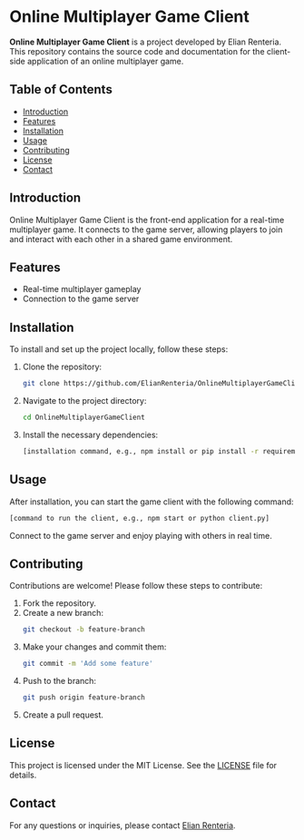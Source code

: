 
# Online Multiplayer Game Client

**Online Multiplayer Game Client** is a project developed by Elian Renteria. This repository contains the source code and documentation for the client-side application of an online multiplayer game.

## Table of Contents

- [Introduction](#introduction)
- [Features](#features)
- [Installation](#installation)
- [Usage](#usage)
- [Contributing](#contributing)
- [License](#license)
- [Contact](#contact)

## Introduction

Online Multiplayer Game Client is the front-end application for a real-time multiplayer game. It connects to the game server, allowing players to join and interact with each other in a shared game environment.

## Features

- Real-time multiplayer gameplay
- Connection to the game server

## Installation

To install and set up the project locally, follow these steps:

1. Clone the repository:
   ```bash
   git clone https://github.com/ElianRenteria/OnlineMultiplayerGameClient.git
   ```
2. Navigate to the project directory:
   ```bash
   cd OnlineMultiplayerGameClient
   ```
3. Install the necessary dependencies:
   ```bash
   [installation command, e.g., npm install or pip install -r requirements.txt]
   ```

## Usage

After installation, you can start the game client with the following command:

```bash
[command to run the client, e.g., npm start or python client.py]
```

Connect to the game server and enjoy playing with others in real time.

## Contributing

Contributions are welcome! Please follow these steps to contribute:

1. Fork the repository.
2. Create a new branch:
   ```bash
   git checkout -b feature-branch
   ```
3. Make your changes and commit them:
   ```bash
   git commit -m 'Add some feature'
   ```
4. Push to the branch:
   ```bash
   git push origin feature-branch
   ```
5. Create a pull request.

## License

This project is licensed under the MIT License. See the [LICENSE](LICENSE) file for details.

## Contact

For any questions or inquiries, please contact [Elian Renteria](mailto:elianrenteriadevelopment@gmail.com).
